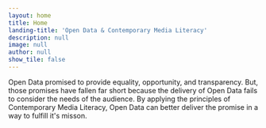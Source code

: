 ```yaml
---
layout: home
title: Home
landing-title: 'Open Data & Contemporary Media Literacy'
description: null
image: null
author: null
show_tile: false
---
```


Open Data promised to provide equality, opportunity, and transparency. But, those promises have fallen far short because the delivery of Open Data fails to consider the needs of the audience. By applying the principles of Contemporary Media Literacy, Open Data can better deliver the promise in a way to fulfill it's misson.
